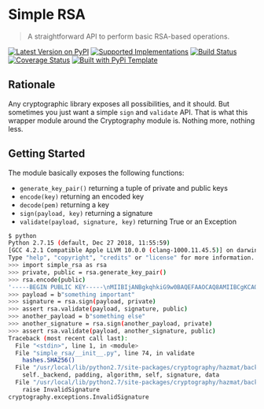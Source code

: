 # Simple RSA

> A straightforward API to perform basic RSA-based operations.

[![Latest Version on PyPI](https://img.shields.io/pypi/v/simple-rsa.svg)](https://pypi.python.org/pypi/simple-rsa/)
[![Supported Implementations](https://img.shields.io/pypi/pyversions/simple-rsa.svg)](https://pypi.python.org/pypi/simple-rsa/)
[![Build Status](https://secure.travis-ci.org/christophevg/py-simple-rsa.svg?branch=master)](http://travis-ci.org/christophevg/py-simple-rsa)
[![Coverage Status](https://coveralls.io/repos/github/christophevg/py-simple-rsa/badge.svg?branch=master)](https://coveralls.io/github/christophevg/py-simple-rsa?branch=master)
[![Built with PyPi Template](https://img.shields.io/badge/PyPi_Template-v0.0.6-blue.svg)](https://github.com/christophevg/pypi-template)

## Rationale

Any cryptographic library exposes all possibilities, and it should. But sometimes you just want a simple `sign` and `validate` API. That is what this wrapper module around the Cryptography module is. Nothing more, nothing less.

## Getting Started

The module basically exposes the following functions:

- `generate_key_pair()` returning a tuple of private and public keys
- `encode(key)` returning an encoded key
- `decode(pem)` returning a key
- `sign(payload, key)` returning a signature
- `validate(payload, signature, key)` returning True or an Exception

```bash
$ python
Python 2.7.15 (default, Dec 27 2018, 11:55:59) 
[GCC 4.2.1 Compatible Apple LLVM 10.0.0 (clang-1000.11.45.5)] on darwin
Type "help", "copyright", "credits" or "license" for more information.
>>> import simple_rsa as rsa
>>> private, public = rsa.generate_key_pair()
>>> rsa.encode(public)
'-----BEGIN PUBLIC KEY-----\nMIIBIjANBgkqhkiG9w0BAQEFAAOCAQ8AMIIBCgKCAQEA5C15SFjpTCrdqB+0zFyu\nC9KJkNT1byzQPyATtLze/PNWjfqYL0RjvL4cmvmBWLeTQvnDx9SQfnQT02+4Q8Ov\nOaRTPqghEJctAh7KHwZfQzH29miC1WxXtGFcMFoAj17WPyMaOO3EcHqb4ttnAAPD\nt6B415HtGZo4oH6xY7QMj4eRceTv4++zACNHvqArO3bFFiNTBC8vCOpIg3xsYV4w\n7lQZs2lwGlzXPFJUeZglvsWTPJ54E1KabtkC/wSRFZBYtml8ZvzFfNDTOhcDyBR9\nVTV4K7iIGXG0A9C7mmj3hgALS3qSP5EK6fi51ufg98WokCLFcTSD/EphUlixazPo\nOQIDAQAB\n-----END PUBLIC KEY-----\n'
>>> payload = b"something important"
>>> signature = rsa.sign(payload, private)
>>> assert rsa.validate(payload, signature, public)
>>> another_payload = b"something else"
>>> another_signature = rsa.sign(another_payload, private)
>>> assert rsa.validate(payload, another_signature, public)
Traceback (most recent call last):
  File "<stdin>", line 1, in <module>
  File "simple_rsa/__init__.py", line 74, in validate
    hashes.SHA256()
  File "/usr/local/lib/python2.7/site-packages/cryptography/hazmat/backends/openssl/rsa.py", line 477, in verify
    self._backend, padding, algorithm, self, signature, data
  File "/usr/local/lib/python2.7/site-packages/cryptography/hazmat/backends/openssl/rsa.py", line 272, in _rsa_sig_verify
    raise InvalidSignature
cryptography.exceptions.InvalidSignature
```
